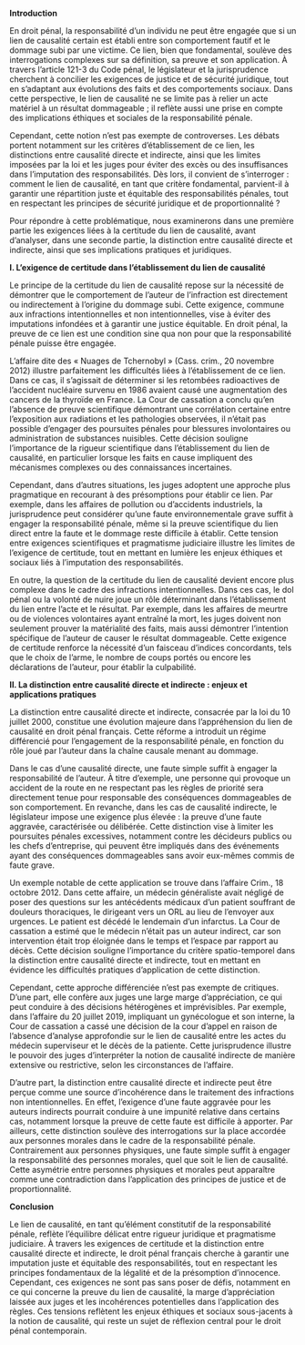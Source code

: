 **Introduction**

En droit pénal, la responsabilité d’un individu ne peut être engagée que si un lien de causalité certain est établi entre son comportement fautif et le dommage subi par une victime. Ce lien, bien que fondamental, soulève des interrogations complexes sur sa définition, sa preuve et son application. À travers l’article 121-3 du Code pénal, le législateur et la jurisprudence cherchent à concilier les exigences de justice et de sécurité juridique, tout en s’adaptant aux évolutions des faits et des comportements sociaux. Dans cette perspective, le lien de causalité ne se limite pas à relier un acte matériel à un résultat dommageable ; il reflète aussi une prise en compte des implications éthiques et sociales de la responsabilité pénale.

Cependant, cette notion n’est pas exempte de controverses. Les débats portent notamment sur les critères d’établissement de ce lien, les distinctions entre causalité directe et indirecte, ainsi que les limites imposées par la loi et les juges pour éviter des excès ou des insuffisances dans l’imputation des responsabilités. Dès lors, il convient de s’interroger : comment le lien de causalité, en tant que critère fondamental, parvient-il à garantir une répartition juste et équitable des responsabilités pénales, tout en respectant les principes de sécurité juridique et de proportionnalité ?

Pour répondre à cette problématique, nous examinerons dans une première partie les exigences liées à la certitude du lien de causalité, avant d’analyser, dans une seconde partie, la distinction entre causalité directe et indirecte, ainsi que ses implications pratiques et juridiques.

**I. L’exigence de certitude dans l’établissement du lien de causalité**

Le principe de la certitude du lien de causalité repose sur la nécessité de démontrer que le comportement de l’auteur de l’infraction est directement ou indirectement à l’origine du dommage subi. Cette exigence, commune aux infractions intentionnelles et non intentionnelles, vise à éviter des imputations infondées et à garantir une justice équitable. En droit pénal, la preuve de ce lien est une condition sine qua non pour que la responsabilité pénale puisse être engagée.

L’affaire dite des « Nuages de Tchernobyl » (Cass. crim., 20 novembre 2012) illustre parfaitement les difficultés liées à l’établissement de ce lien. Dans ce cas, il s’agissait de déterminer si les retombées radioactives de l’accident nucléaire survenu en 1986 avaient causé une augmentation des cancers de la thyroïde en France. La Cour de cassation a conclu qu’en l’absence de preuve scientifique démontrant une corrélation certaine entre l’exposition aux radiations et les pathologies observées, il n’était pas possible d’engager des poursuites pénales pour blessures involontaires ou administration de substances nuisibles. Cette décision souligne l’importance de la rigueur scientifique dans l’établissement du lien de causalité, en particulier lorsque les faits en cause impliquent des mécanismes complexes ou des connaissances incertaines.

Cependant, dans d’autres situations, les juges adoptent une approche plus pragmatique en recourant à des présomptions pour établir ce lien. Par exemple, dans les affaires de pollution ou d’accidents industriels, la jurisprudence peut considérer qu’une faute environnementale grave suffit à engager la responsabilité pénale, même si la preuve scientifique du lien direct entre la faute et le dommage reste difficile à établir. Cette tension entre exigences scientifiques et pragmatisme judiciaire illustre les limites de l’exigence de certitude, tout en mettant en lumière les enjeux éthiques et sociaux liés à l’imputation des responsabilités.

En outre, la question de la certitude du lien de causalité devient encore plus complexe dans le cadre des infractions intentionnelles. Dans ces cas, le dol pénal ou la volonté de nuire joue un rôle déterminant dans l’établissement du lien entre l’acte et le résultat. Par exemple, dans les affaires de meurtre ou de violences volontaires ayant entraîné la mort, les juges doivent non seulement prouver la matérialité des faits, mais aussi démontrer l’intention spécifique de l’auteur de causer le résultat dommageable. Cette exigence de certitude renforce la nécessité d’un faisceau d’indices concordants, tels que le choix de l’arme, le nombre de coups portés ou encore les déclarations de l’auteur, pour établir la culpabilité.

**II. La distinction entre causalité directe et indirecte : enjeux et applications pratiques**

La distinction entre causalité directe et indirecte, consacrée par la loi du 10 juillet 2000, constitue une évolution majeure dans l’appréhension du lien de causalité en droit pénal français. Cette réforme a introduit un régime différencié pour l’engagement de la responsabilité pénale, en fonction du rôle joué par l’auteur dans la chaîne causale menant au dommage.

Dans le cas d’une causalité directe, une faute simple suffit à engager la responsabilité de l’auteur. À titre d’exemple, une personne qui provoque un accident de la route en ne respectant pas les règles de priorité sera directement tenue pour responsable des conséquences dommageables de son comportement. En revanche, dans les cas de causalité indirecte, le législateur impose une exigence plus élevée : la preuve d’une faute aggravée, caractérisée ou délibérée. Cette distinction vise à limiter les poursuites pénales excessives, notamment contre les décideurs publics ou les chefs d’entreprise, qui peuvent être impliqués dans des événements ayant des conséquences dommageables sans avoir eux-mêmes commis de faute grave.

Un exemple notable de cette application se trouve dans l’affaire Crim., 18 octobre 2012. Dans cette affaire, un médecin généraliste avait négligé de poser des questions sur les antécédents médicaux d’un patient souffrant de douleurs thoraciques, le dirigeant vers un ORL au lieu de l’envoyer aux urgences. Le patient est décédé le lendemain d’un infarctus. La Cour de cassation a estimé que le médecin n’était pas un auteur indirect, car son intervention était trop éloignée dans le temps et l’espace par rapport au décès. Cette décision souligne l’importance du critère spatio-temporel dans la distinction entre causalité directe et indirecte, tout en mettant en évidence les difficultés pratiques d’application de cette distinction.

Cependant, cette approche différenciée n’est pas exempte de critiques. D’une part, elle confère aux juges une large marge d’appréciation, ce qui peut conduire à des décisions hétérogènes et imprévisibles. Par exemple, dans l’affaire du 20 juillet 2019, impliquant un gynécologue et son interne, la Cour de cassation a cassé une décision de la cour d’appel en raison de l’absence d’analyse approfondie sur le lien de causalité entre les actes du médecin superviseur et le décès de la patiente. Cette jurisprudence illustre le pouvoir des juges d’interpréter la notion de causalité indirecte de manière extensive ou restrictive, selon les circonstances de l’affaire.

D’autre part, la distinction entre causalité directe et indirecte peut être perçue comme une source d’incohérence dans le traitement des infractions non intentionnelles. En effet, l’exigence d’une faute aggravée pour les auteurs indirects pourrait conduire à une impunité relative dans certains cas, notamment lorsque la preuve de cette faute est difficile à apporter. Par ailleurs, cette distinction soulève des interrogations sur la place accordée aux personnes morales dans le cadre de la responsabilité pénale. Contrairement aux personnes physiques, une faute simple suffit à engager la responsabilité des personnes morales, quel que soit le lien de causalité. Cette asymétrie entre personnes physiques et morales peut apparaître comme une contradiction dans l’application des principes de justice et de proportionnalité.

**Conclusion**

Le lien de causalité, en tant qu’élément constitutif de la responsabilité pénale, reflète l’équilibre délicat entre rigueur juridique et pragmatisme judiciaire. À travers les exigences de certitude et la distinction entre causalité directe et indirecte, le droit pénal français cherche à garantir une imputation juste et équitable des responsabilités, tout en respectant les principes fondamentaux de la légalité et de la présomption d’innocence. Cependant, ces exigences ne sont pas sans poser de défis, notamment en ce qui concerne la preuve du lien de causalité, la marge d’appréciation laissée aux juges et les incohérences potentielles dans l’application des règles. Ces tensions reflètent les enjeux éthiques et sociaux sous-jacents à la notion de causalité, qui reste un sujet de réflexion central pour le droit pénal contemporain.